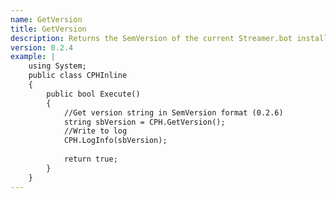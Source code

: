 ```yaml
---
name: GetVersion
title: GetVersion
description: Returns the SemVersion of the current Streamer.bot installation
version: 0.2.4
example: |
    using System;
    public class CPHInline
    {
        public bool Execute()
        {
            //Get version string in SemVersion format (0.2.6)
            string sbVersion = CPH.GetVersion();
            //Write to log
            CPH.LogInfo(sbVersion);
            
            return true;
        }
    }
---
```

